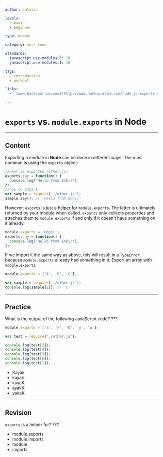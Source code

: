 ```yaml
---
author: catalin

levels:
  - basic
  - beginner

type: normal

category: must-know

standards:
  javascript.use-modules.0: 10
  javascript.use-modules.1: 10

tags:
  - introduction
  - workout

links:
  - '[www.hacksparrow.com](http://www.hacksparrow.com/node-js-exports-vs-module-exports.html){website}'

---
```


# `exports` vs. `module.exports` in **Node**

---

## Content

Exporting a module in **Node** can be done in different ways. The most common is using the `exports` object:

```javascript
//what is exported (other.js)
exports.say = function() {
  console.log('Hello from Enki!');
};
//how to import
var sample = require('./other.js');
sample.say(); // 'Hello from Enki!'
```

However, `exports` is just a helper for `module.exports`. The latter is ultimately returned by your module when called. `exports` only collects properties and attaches them to `module.exports` if and only if it doesn't have something on it already.

```javascript
module.exports = 'Oops!';
exports.say = function() {
  console.log('Hello from Enki!');
};
```

If we import it the same way as above, this will result in a `TypeError` because `module.exports` already had something in it.
Export an array with `module.exports`:

```javascript
module.exports = ['A', 'B', 'C'];

var sample = require('./other.js');
console.log(sample[2]); // 'C'
```

---

## Practice

What is the output of the following JavaScript code? ???

```javascript
module.exports = ['a', 'k', 'K', 'y', 'a'];

var test = require('./other.js');

console.log(test[2]);
console.log(test[4]);
console.log(test[3]);
console.log(test[0]);
console.log(test[1]);
```

- Kayak
- kayak
- kayaK
- ayakK
- yakaK

---

## Revision

`exports` is a helper for?
???

- module.exports
- module.imports
- module
- imports
